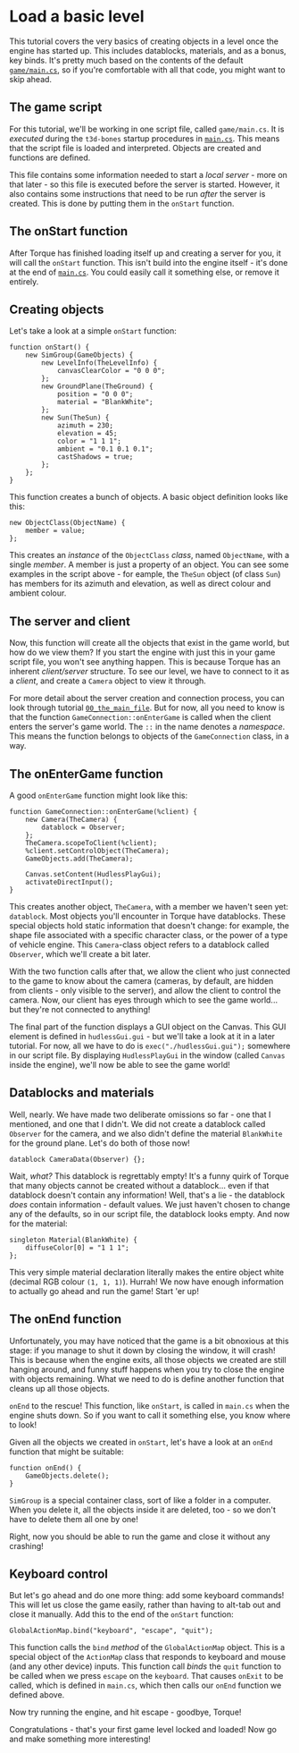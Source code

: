 # Load a basic level

This tutorial covers the very basics of creating objects in a level once the engine has started up.
This includes datablocks, materials, and as a bonus, key binds.
It's pretty much based on the contents of the default [`game/main.cs`][game.cs], so if you're comfortable with all that code, you might want to skip ahead.

 [game.cs]: ../../game/main.cs

## The game script

For this tutorial, we'll be working in one script file, called `game/main.cs`.
It is _executed_ during the `t3d-bones` startup procedures in [`main.cs`][main.cs].
This means that the script file is loaded and interpreted.
Objects are created and functions are defined.

This file contains some information needed to start a _local server_ - more on that later - so this file is executed before the server is started.
However, it also contains some instructions that need to be run _after_ the server is created.
This is done by putting them in the `onStart` function.

 [main.cs]: ../../main.cs

## The onStart function

After Torque has finished loading itself up and creating a server for you, it will call the `onStart` function.
This isn't build into the engine itself - it's done at the end of [`main.cs`][main.cs].
You could easily call it something else, or remove it entirely.

## Creating objects

Let's take a look at a simple `onStart` function:

    function onStart() {
        new SimGroup(GameObjects) {
            new LevelInfo(TheLevelInfo) {
                canvasClearColor = "0 0 0";
            };
            new GroundPlane(TheGround) {
                position = "0 0 0";
                material = "BlankWhite";
            };
            new Sun(TheSun) {
                azimuth = 230;
                elevation = 45;
                color = "1 1 1";
                ambient = "0.1 0.1 0.1";
                castShadows = true;
            };
        };
    }

This function creates a bunch of objects.
A basic object definition looks like this:

    new ObjectClass(ObjectName) {
        member = value;
    };

This creates an _instance_ of the `ObjectClass` _class_, named `ObjectName`, with a single _member_.
A member is just a property of an object.
You can see some examples in the script above - for eample, the `TheSun` object (of class `Sun`) has members for its azimuth and elevation, as well as direct colour and ambient colour.

## The server and client

Now, this function will create all the objects that exist in the game world, but how do we view them?
If you start the engine with just this in your game script file, you won't see anything happen.
This is because Torque has an inherent _client/server_ structure.
To see our level, we have to connect to it as a _client_, and create a `Camera` object to view it through.

For more detail about the server creation and connection process, you can look through tutorial [`00_the_main_file`][00].
But for now, all you need to know is that the function `GameConnection::onEnterGame` is called when the client enters the server's game world.
The `::` in the name denotes a _namespace_.
This means the function belongs to objects of the `GameConnection` class, in a way.

 [00]: ../00_the_main_file

## The onEnterGame function

A good `onEnterGame` function might look like this:

    function GameConnection::onEnterGame(%client) {
        new Camera(TheCamera) {
            datablock = Observer;
        };
        TheCamera.scopeToClient(%client);
        %client.setControlObject(TheCamera);
        GameObjects.add(TheCamera);

        Canvas.setContent(HudlessPlayGui);
        activateDirectInput();
    }

This creates another object, `TheCamera`, with a member we haven't seen yet: `datablock`.
Most objects you'll encounter in Torque have datablocks.
These special objects hold static information that doesn't change: for example, the shape file associated with a specific character class, or the power of a type of vehicle engine.
This `Camera`-class object refers to a datablock called `Observer`, which we'll create a bit later.

With the two function calls after that, we allow the client who just connected to the game to know about the camera (cameras, by default, are hidden from clients - only visible to the server), and allow the client to control the camera.
Now, our client has eyes through which to see the game world... but they're not connected to anything!

The final part of the function displays a GUI object on the Canvas.
This GUI element is defined in `hudlessGui.gui` - but we'll take a look at it in a later tutorial.
For now, all we have to do is `exec("./hudlessGui.gui");` somewhere in our script file.
By displaying `HudlessPlayGui` in the window (called `Canvas` inside the engine), we'll now be able to see the game world!

## Datablocks and materials

Well, nearly.
We have made two deliberate omissions so far - one that I mentioned, and one that I didn't.
We did not create a datablock called `Observer` for the camera, and we also didn't define the material `BlankWhite` for the ground plane.
Let's do both of those now!

    datablock CameraData(Observer) {};

Wait, _what?_
This datablock is regrettably empty!
It's a funny quirk of Torque that many objects cannot be created without a datablock... even if that datablock doesn't contain any information!
Well, that's a lie - the datablock _does_ contain information - default values.
We just haven't chosen to change any of the defaults, so in our script file, the datablock looks empty.
And now for the material:

    singleton Material(BlankWhite) {
        diffuseColor[0] = "1 1 1";
    };

This very simple material declaration literally makes the entire object white (decimal RGB colour `(1, 1, 1)`).
Hurrah!
We now have enough information to actually go ahead and run the game!
Start 'er up!

## The onEnd function

Unfortunately, you may have noticed that the game is a bit obnoxious at this stage: if you manage to shut it down by closing the window, it will crash!
This is because when the engine exits, all those objects we created are still hanging around, and funny stuff happens when you try to close the engine with objects remaining.
What we need to do is define another function that cleans up all those objects.

`onEnd` to the rescue!
This function, like `onStart`, is called in `main.cs` when the engine shuts down.
So if you want to call it something else, you know where to look!

Given all the objects we created  in `onStart`, let's have a look at an `onEnd` function that might be suitable:

    function onEnd() {
        GameObjects.delete();
    }

`SimGroup` is a special container class, sort of like a folder in a computer.
When you delete it, all the objects inside it are deleted, too - so we don't have to delete them all one by one!

Right, now you should be able to run the game and close it without any crashing!

## Keyboard control

But let's go ahead and do one more thing: add some keyboard commands!
This will let us close the game easily, rather than having to alt-tab out and close it manually.
Add this to the end of the `onStart` function:

    GlobalActionMap.bind("keyboard", "escape", "quit");

This function calls the `bind` _method_ of the `GlobalActionMap` object.
This is a special object of the `ActionMap` class that responds to keyboard and mouse (and any other device) inputs.
This function call _binds_ the `quit` function to be called when we press `escape` on the `keyboard`.
That causes `onExit` to be called, which is defined in `main.cs`, which then calls our `onEnd` function we defined above.

Now try running the engine, and hit escape - goodbye, Torque!

Congratulations - that's your first game level locked and loaded!
Now go and make something more interesting!
